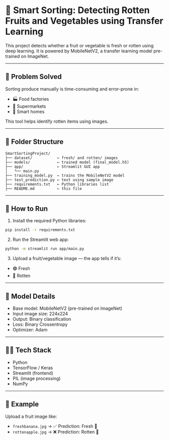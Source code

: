 # 🍎 Smart Sorting: Detecting Rotten Fruits and Vegetables using Transfer Learning

This project detects whether a fruit or vegetable is fresh or rotten using deep learning. It is powered by MobileNetV2, a transfer learning model pre-trained on ImageNet.

---

## 🧠 Problem Solved

Sorting produce manually is time-consuming and error-prone in:

- 🏭 Food factories
- 🏬 Supermarkets
- 🏡 Smart homes

This tool helps identify rotten items using images.

---

## 📁 Folder Structure

```
SmartSortingProject/
├── dataset/           ← fresh/ and rotten/ images
├── models/            ← trained model (final_model.h5)
├── app/               ← Streamlit GUI app
│   └── main.py
├── training_model.py  ← trains the MobileNetV2 model
├── test_prediction.py ← test using sample image
├── requirements.txt   ← Python libraries list
├── README.md          ← this file
```

---

## 🚀 How to Run

1. Install the required Python libraries:
```bash
pip install -r requirements.txt
```

2. Run the Streamlit web app:
```bash
python -m streamlit run app/main.py
```

3. Upload a fruit/vegetable image — the app tells if it’s:
- 🟢 Fresh
- 🔴 Rotten
---

## 🧪 Model Details

- Base model: MobileNetV2 (pre-trained on ImageNet)
- Input image size: 224x224
- Output: Binary classification
- Loss: Binary Crossentropy
- Optimizer: Adam
---

## 👩‍💻 Tech Stack

- Python
- TensorFlow / Keras
- Streamlit (frontend)
- PIL (image processing)
- NumPy

---

## 📸 Example

Upload a fruit image like:

- `freshbanana.jpg` → ✅ Prediction: Fresh 🍏  
- `rottenapple.jpg` → ❌ Prediction: Rotten 🍂

